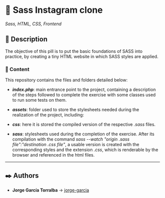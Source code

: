 # 💊 Sass Instagram clone

_Sass, HTML, CSS, Frontend_

## 📔 Description

The objective of this pill is to put the basic foundations of SASS into practice, by creating a tiny HTML website in which SASS styles are applied.

### 📂 Content

This repository contains the files and folders detailed below:

- **_index.php_**: main entrance point to the project, containing a description of the steps followed to complete the exercise with some classes used to run some tests on them.

- **_assets_**: folder used to store the stylesheets needed during the realization of the project, including:

- **_css_**: here it is stored the compiled version of the respective _.sass_ files.

- **_sass_**: stylesheets used during the completion of the exercise. After its compilation with the command _sass --watch "origin .sass file":"destination .css file"_, a usable version is created with the corresponding styles and the extension _.css_, which is renderable by the browser and referenced in the html files.

---

## ✒️ Authors

- **Jorge García Torralba** &#8594; [jorge-garcia](https://code.assemblerschool.com/jorge-garcia/)
